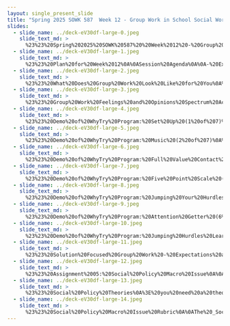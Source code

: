```yaml
---
layout: single_present_slide
title: "Spring 2025 SOWK 587  Week 12 - Group Work in School Social Work"
slides:
  - slide_name: ../deck-eV30df-large-0.jpeg
    slide_text_md: >
      %23%23%20Spring%202025%20SOWK%20587%20%20Week%2012%20-%20Group%20Work%20in%20School%20Social%20Work%0A%0Atitle:%20Spring%202025%20SOWK%20587%20%20Week%2012%20-%20Group%20Work%20in%20School%20Social%20Work%0Adate:%202025-04-11%2011:54:20%0Alocation:%20Heritage%20University%0Atags:%0A%20%20-%20Heritage%20University%0A%20%20-%20MSW%20Program%0A%20%20-%20SOWK%20587%0Apresentation_video:%20%3E%0A%20%20%22%22%0Adescription:%20%3E%0A%0ADeveloping%20a%20strong%20understanding%20of%20appropriate%20resources%20in%20a%20school%20setting%20is%20vital%20for%20school-based%20social%20workers.%20The%20forums%20for%20week%2012%20are%20related%20to%20discussing%20some%20of%20the%20district/school-wide%20resources%20and%20the%20intentionality%20and%20critical%20thinking%20required%20for%20addressing%20school-related%20problems.%20This%20week's%20reading%20in%20Jarolmen%20%26%20Bautista-Thomas%20(2023)%20addresses%20group%20work%20in%20schools.%20There%20are%20forums%20for%20students%20to%20reflect%20on%20this%20content.%20This%20week%20is%20also%20synchronous%20with%20class%20on%2004/12/25.%20During%20class,%20we%20will%20work%20further%20with%20groups%20to%20understand%20what%20they%20look%20like%20and%20examples%20of%20group%20interventions%20that%20can%20be%20used%20in%20a%20school-based%20setting.%20%0A%0AThe%20agenda%20for%20our%20class%20session%20is%20as%20follows:%0A%0A-%20Experiences%20in%20group%20work%0A-%20Demo%20of%20WhyTry%20group%0A-%20Solution-focused%20group%20work%0A-%20Policy%20paper%0A%0AThe%20learning%20objectives%20for%20this%20week%20include:%0A%0A-%20Identify%20examples%20of%20group%20work%20done%20in%20a%20school%20setting%0A-%20Reflect%20on%20facilitation%20skills%0A-%20Explore%20and%20reflect%20on%20the%20selection,%20development,%20and%20facilitation%20of%20group%20interventions%20in%20school%20settings%0A-%20Be%20able%20to%20engage%20in%20solution-focused%20group%20work%0A-%20Identify%20and%20describe%20system-wide%20resources%20such%20as%20RTI,%20MTSS,%20and%20PBIS%20used%20to%20support%20students%20in%20schools%0A-%20Demonstrate%20critical%20thinking%20and%20problem-solving%20skills%20in%20identifying%20gaps%20and%20needs%20in%20school%20resources.%0A%0A
  - slide_name: ../deck-eV30df-large-1.jpeg
    slide_text_md: >
      %23%23%20Plan%20for%20Week%2012%0A%0ASession%20Agenda%0A%0A-%20Experiences%20in%20group%20work%0A-%20Demo%20of%20WhyTry%20group%0A-%20Solution-focused%20group%20work%0A-%20Policy%20paper%0A%0ASession%20Learning%20Objectives%0A%0A-%20Identify%20examples%20of%20group%20work%20done%20in%20a%20school%20setting%0A-%20Reflect%20on%20facilitation%20skills%0A-%20Explore%20and%20reflect%20on%20the%20selection,%20development,%20and%20facilitation%20of%20group%20interventions%20in%20school%20settings%0A-%20Be%20able%20to%20engage%20in%20solution-focused%20group%20work%0A%0A
  - slide_name: ../deck-eV30df-large-2.jpeg
    slide_text_md: >
      %23%23%20What%20Does%20Group%20Work%20Look%20Like%20for%20You%0A%3E%20I%20want%20to%20start%20off%20our%20session%20today%20looking%20at%20your%20experiences%20in%20doing%20group%20work%20at%20a%20school%20setting.%0A%0A%5BSmall%20Group%20Activity%5D%20school%20based%20group%20work%20sharing%0A-%20groups%20of%204%20to%206%0A-%20designate%20a%20note%20taker%0A-%20share%20about%20group%20work%20at%20your%20place%20in%20your%20group%0A-%20summarize%20your%20discussion%20for%20the%20class%0A%0A
  - slide_name: ../deck-eV30df-large-3.jpeg
    slide_text_md: >
      %23%23%20Group%20Work%20Feelings%20and%20Opinions%20Spectrum%20Activity%0A%0A%5BWhole%20Group%20Activity%5D%20Group%20Work%20Feelings%20and%20Opinions%20Spectrum%0A%3E%20I'm%20going%20to%20read%20off%20some%20opinions%20and%20feelings%20that%20you%20might%20have%20about%20doing%20group%20work%20everybody%20will%20need%20to%20stand%20in%20the%20back%20of%20the%20classroom%20and%20we%20will%20go%20from%20one%20side%20to%20the%20other.%0A%0A-%20Had%20opportunities%20to%20participate%20in%20groups%0A-%20Had%20opportunities%20to%20facilitate%20groups%0A-%20Enjoy%20group%20work%0A-%20Feel%20skilled%20facilitating%20groups%0A-%20Task%20versus%20therapeutic%0A%0A
  - slide_name: ../deck-eV30df-large-4.jpeg
    slide_text_md: >
      %23%23%20Demo%20of%20WhyTry%20Program:%20Set%20Up%20(1%20of%207)%0A%3E%20In%20our%20discussion%20about%20doing%20group%20work%20in%20a%20school%20setting%20I%20wanted%20to%20provide%20a%20demonstration%20of%20a%20group.%20The%20why%20try%20curriculum%20fits%20well%20either%20as%20a%20SEL%20group%20or%20in%20many%20ways%20it's%20CBT%20focused.%20The%20session%20we%20are%20going%20to%20do%20today%20is%20from%20their%20content%20called%20jumping%20hurdles.%0A%0ADiscuss%20what%20we%20will%20be%20doing%0A%0A-%20Flexible%20lesson%20plan%0A-%20My%20additional%20content%20from%20Bridges%20Program%0A-%20Group%20size/space%20not%20optimal%20for%20this.%0A-%20Playing%20a%20song,%20would%20%0A%0A
  - slide_name: ../deck-eV30df-large-5.jpeg
    slide_text_md: >
      %23%23%20Demo%20of%20WhyTry%20Program:%20Music%20(2%20of%207)%0A%0A%5BThe%20Hours%20-%20Ali%20In%20The%20Jungle%5D(https://youtu.be/AxNX5M_XSeA)%0A%0A
  - slide_name: ../deck-eV30df-large-6.jpeg
    slide_text_md: >
      %23%23%20Demo%20of%20WhyTry%20Program:%20Full%20Value%20Contact%20(3%20of%207)%0A%0A-%20We%20are%20a%20group%20with%20group%20and%20individual%20goals%0A-%20We%20practice%20safety%20first,%20emotional%20and%20physical%0A-%20Use%20kind%20words%20and%20actions,%20no%20discounting%0A-%20Give%20and%20receive%20honest%20feed%0A-%20Hold%20no%20grudges,%20let%20it%20go%0A%0A%3Cdiv%20style%3D%22text-align:%20center%22%20markdown%3D%221%22%3E%0AReference%0A%3C/div%3E%0A%3Cdiv%20style%3D%22margin:%200%200%200%202em;%20text-indent:%20-2em;%22%20markdown%3D%221%22%3E%0A%0ASchoel,%20J.,%20Prouty,%20D.,%20%26%20Radcliffe,%20P.%20(1988).%20Islands%20of%20healing:%20A%20guide%20to%20adventure%20based%20counseling.%20Project%20Adventure.%20%0A%0A%3C/div%3E%0A%0A
  - slide_name: ../deck-eV30df-large-7.jpeg
    slide_text_md: >
      %23%23%20Demo%20of%20WhyTry%20Program:%20Five%20Point%20Scale%20(4%20of%207)%0A%0A5%20%3D%20I%20feel%20fantastic%0A4%20%3D%20I%20feel%20well%0A3%20%3D%20I%20am%20ok,%20but%20I%20feel%20a%20little%20off%0A2%20%3D%20I'm%20not%20well,%20I%20just%20need%20time%0A1%20%3D%20Angry,%20leave%20me%20alone,%20check%20in%20with%20me%20later%0A%0A%0A
  - slide_name: ../deck-eV30df-large-8.jpeg
    slide_text_md: >
      %23%23%20Demo%20of%20WhyTry%20Program:%20Jumping%20Your%20Hurdles%20Visual%20Allegory%20(5%20of%207)%0A%3E%20just%20a%20reminder%20that%20this%20is%20our%20visual%20allegory%20that%20we've%20been%20working%20through%20as%20we're%20talking%20about%20jumping%20hurdles.%20We're%20not%20gonna%20really%20talk%20about%20it%20today,%20but%20it%20is%20really%20all%20about%20identifying%20our%20problems%20creating%20options%20getting%20help%20taking%20action%20believing%20in%20change%20and%20jump,%20jumping%20back%20up%20when%20we%20fail.%0A%0A
  - slide_name: ../deck-eV30df-large-9.jpeg
    slide_text_md: >
      %23%23%20Demo%20of%20WhyTry%20Program:%20Attention%20Getter%20(6%20of%207)%0A%3E%20to%20get%20us%20into%20the%20mindset%20of%20thinking%20about%20how%20we%20might%20sometimes%20fail%20and%20the%20need%20to%20continue%20on%20when%20we%20do%20I%20have%20a%20short%20video%20that%20shares%20some%20famous%20failures%20for%20you%20guys:%0A%0A**Famous%20Failures%20%E2%80%93%20Barr%20Brothers**%20%20%0A%5Bwatch%20video%5D(https://www.youtube.com/watch%3Fv%3DzLYECIjmnQs%26list%3DPLkVXVD923PmFCAA4Zk-wPCpNl5vhjh_LR%26index%3D4)%20%20%0AExamples%20of%20famous%20figures%20who%20had%20to%20overcome%20obstacles%20to%20achieve%20their%20successes%20%0A%0ADebrief%0A-%20did%20you%20already%20know%20any%20of%20these%20stories%3F%0A-%20were%20there%20any%20of%20these%20famous%20people%20that%20you%20didn't%20know%3F%0A-%20what%20do%20you%20think%20made%20them%20still%20successful%20even%20after%20these%20failures%3F%0A%0A%0A
  - slide_name: ../deck-eV30df-large-10.jpeg
    slide_text_md: >
      %23%23%20Demo%20of%20WhyTry%20Program:%20Jumping%20Hurdles%20Learning%20Activity:%20Pyramid%20of%20Cups%20(7%20of%207)%0A%0A**Introduction**%0A%0AIn%20life,%20we%20encounter%20problems%20%E2%80%93%20or%20hurdles%20%E2%80%93%20on%20a%20daily%20basis.%20The%20key%20to%20success%20in%20solving%20these%20problems%20is%20to%20utilize%20the%20resources%20and%20support%20around%20us,%20and%20to%20consistently%20engage%20in%20positive%20self-talk.%20This%20activity%20helps%20reinforce%20this%20principle.%0A%0A**Details**%0A%0A-%20**Activity%20Type:**%20Teamwork/group%0A-%20**Grades:**%204%E2%80%9312%0A-%20**Group%20Size:**%204%E2%80%936%20per%20team%0A-%20**Time:**%2015%E2%80%9320%20minutes%0A-%20**Space:**%20Moderate%20space%0A-%20**Materials:**%0A%20%20-%2010%20plastic%20or%20foam%20cups%20per%20team%0A%20%20-%20One%20piece%20of%203%E2%80%934%20foot-long%20string%20per%20team%20member%0A%20%20-%201%20rubber%20band%20per%20team%0A%0A**Activity%20Instructions**%0A1.%20Give%20each%20team%20their%20mate%0A2.%20rials,%20placing%20some%20cups%20upside%20down,%20on%20their%20side,%20and%20right%20side%20up.%20Use%20the%20same%20combination%20for%20each%20team.%0A2.%20The%20only%20thing%20that%20can%20touch%20the%20cups%20is%20the%20rubber%20band%E2%80%94cups%20cannot%20be%20handled%20directly%20with%20hands.%0A3.%20Strings%20cannot%20be%20tied%20around%20the%20cups,%20only%20attached%20to%20the%20rubber%20band.%0A4.%20Each%20participant%20must%20hold%20the%20free%20end%20of%20one%20string.%0A5.%20When%20five%20cups%20are%20stacked,%20the%20group%20must%20finish%20the%20activity%20in%20silence.%0A6.%20If%20talking%20occurs,%20add%2030%20seconds%20for%20each%20incident.%0A%0AThe%20first%20team%20to%20stack%20all%20its%20cups%20into%20a%20pyramid%20wins.%0A%0A**Processing%20the%20Experience**%0A%0A-%20What%20strategies%20did%20you%20use%20to%20pick%20up%20the%20cup%3F%0A-%20What%20worked%20and%20what%20didn't%3F%20Why%3F%0A-%20What%20was%20your%20most%20difficult%20setback%3F%20How%20did%20you%20deal%20with%20it%3F%0A-%20What%20motivated%20you%20to%20finish%20this%20activity%3F%0A-%20How%20did%20teamwork%20come%20into%20play%3F%0A-%20Could%20you%20have%20done%20this%20activity%20alone%3F%20Why%20or%20why%20not%3F%0A-%20How%20can%20teamwork%20help%20us%20in%20jumping%20our%20hurdles%20%E2%80%93%20or%20solving%20problems%20%E2%80%93%20in%20life%3F%0A-%20What%20kind%20of%20hurdles%20or%20problems%20do%20we%20face%20on%20a%20daily%20basis%3F%0A-%20What%20are%20some%20of%20the%20resources%20we%20can%20utilize%20to%20overcome%20them%3F%0A%0A%5BWhole%20Group%20Activity%5D%20Debrief%20how%20the%20group%20went%0A%0A
  - slide_name: ../deck-eV30df-large-11.jpeg
    slide_text_md: >
      %23%23%20Solution%20Focused%20Group%20Work%20-%20Expectations%20and%20Steps%0A%0A**Positive%20Behaviors%20for%20the%20Facilitator/Conductor%20in%20Solution-Focused%20Group%20Work**%0A%0A-%20**Use%20Positive%20and%20Imaginative%20Language**%0A%20%20-%20Keep%20the%20group%20language%20creative,%20positive,%20and%20strength-based.%0A%20%20-%20Reframe%20negative%20statements%20gently,%20ask%20clarifying%20questions%20that%20steer%20discussion%20toward%20solutions,%20and%20avoid%20pathologizing%20language.%0A-%20**Focus%20Explanations%20on%20Action,%20Not%20Accuracy**%0A%20%20-%20Allow%20explanations%20if%20they%20help%20the%20client%20move%20forward,%20but%20don't%20dwell%20on%20whether%20explanations%20are%20%22correct.%22%0A%20%20-%20Link%20any%20explanation%20directly%20to%20potential%20action%20steps%20(e.g.,%20*%22Suppose%20that's%20the%20cause%20%E2%80%94%20what%20would%20you%20do%20next%3F%22*).%0A-%20**Challenge%20Problem%20Linkages**%0A%20%20-%20Treat%20each%20problem%20independently%20instead%20of%20assuming%20cause-and-effect%20relationships.%0A%20%20-%20Encourage%20exploring%20what%20happens%20when%20presumed%20links%20between%20problems%20are%20reversed%20%E2%80%94%20but%20always%20respect%20the%20client's%20perspective.%0A-%20**Reframe%20Problems%20as%20Opportunities%20or%20Resources**%0A%20%20-%20Help%20clients%20view%20hardships%20as%20strengths,%20lessons,%20or%20survivable%20events.%0A%20%20-%20Ask%20reframing%20questions%20like,%20*%22How%20has%20this%20challenge%20made%20you%20stronger%3F%22*%20or%20*%22What%20did%20you%20learn%20from%20this%20experience%3F%22*.%0A%0A**Six%20Steps%20of%20the%20Solution-Focused%20Group%20Process**%0A%0A1.%20**Introduction%20%E2%80%93%20Outline%20of%20the%20Problem**:%20The%20client%20outlines%20their%20problem,%20sharing%20as%20much%20or%20as%20little%20as%20they%20choose.%0A2.%20**Clarification%20%E2%80%93%20Participants%20Get%20Things%20Clear**:%20Group%20members%20ask%20clarifying%20questions%20to%20fully%20understand%20the%20problem,%20focusing%20on%20gaining%20clarity%20without%20digging%20into%20pathology.%0A3.%20**Acknowledgement%20%E2%80%93%20Acceptance,%20Pacing,%20and%20Positive%20Feedback**:%20Group%20members%20empathize%20with%20the%20client's%20experience,%20acknowledge%20their%20efforts,%20and%20highlight%20strengths%20and%20resources,%20creating%20a%20foundation%20for%20building%20solutions.%0A4.%20**The%20Miracle%20Scenario%20%E2%80%93%20Positive%20Visions%20of%20the%20Future**:%20The%20client%20and%20group%20envision%20a%20future%20where%20the%20problem%20is%20resolved,%20fostering%20hope%20and%20helping%20the%20client%20articulate%20desired%20changes.%0A5.%20**Building%20on%20Progress%20and%20Sharing%20Credit**:%20Progress,%20even%20small,%20is%20identified%20and%20celebrated;%20clients%20recognize%20what%20has%20helped%20and%20share%20credit%20with%20those%20who%20contributed%20to%20their%20success.%0A6.%20**Closure%20%E2%80%93%20Next%20Steps%20for%20the%20Client**:%20The%20session%20ends%20by%20asking%20the%20client%20what%20was%20most%20helpful%20and%20encouraging%20them%20to%20identify%20small,%20specific%20next%20steps%20to%20continue%20their%20progress.%0A%0A%0A%5BSmall%20Group%20Activity%5D%20Implement%20Group%20Practice%0A%3E%20one%20of%20the%20things%20that%20is%20interesting%20about%20Banks%20is%20discussion%20of%20solution.%20Focus%20group%20work%20is%20that%20he%20talks%20about%20it%20being%20used%20in%20make%20settings%20with%20clients%20clinicians%20or%20just%20clinicians.%20I%20want%20you%20guys%20to%20come%20and%20practice%20facilitating%20a%20group%20like%20this.%20The%20problem%20being%20addressed%20doesn't%20need%20to%20be%20overly%20personal%20but%20something%20that%20could%20use%20some%20problem-solving%20pick%20a%20facilitator%20and%20work%20in%20groups%20of%206%20to%208.%0A%0A%0A%3Cdiv%20style%3D%22text-align:%20center%22%20markdown%3D%221%22%3E%0AReference%0A%3C/div%3E%0A%3Cdiv%20style%3D%22margin:%200%200%200%202em;%20text-indent:%20-2em;%22%20markdown%3D%221%22%3E%0A%0ABanks,%20R.%20(2005).%20Solution-focused%20group%20therapy.%20_Journal%20of%20Family%20Psychotherapy,%2016_(1-2),%2016-21.%20%3Chttps://doi.org/10.1300/j085v16n01_05%3E%0A%0A%3C/div%3E%0A%0A
  - slide_name: ../deck-eV30df-large-12.jpeg
    slide_text_md: >
      %23%23%20Assignment%2005:%20Social%20Policy%20Macro%20Issue%0A%0A**Meta**:%20%20__Points__%2080%20pts%20(16%25%20of%20final%20grade);%20__Deadline__%20Monday%2004/21/25%20at%2008:00%20AM;%20__Completion__%20via%20an%20upload%20to%20MyHeritage%20Assignments;%20_Locations_%20%5BAssignment%20Submission%5D(https://myheritage.heritage.edu/ICS/Academics/SOWK/SOWK_587/2425_SP-SOWK_587-0/Assignments.jnz%3Fportlet%3DCoursework%26screen%3DAssignmentDetailView%26screenType%3Dchange%26id%3D668bd3ac-6bfb-410f-93a9-f4c7ed7b9b89)%20and%20%5BAssignment%20Description%20and%20Rubric%5D(https://myheritage.heritage.edu/ICS/Portlets/ICS/Handoutportlet/viewhandler.ashx%3Fhandout_id%3D9067a763-894c-4d82-9342-43a9f3ac229f);%0A%0A**Purpose**:%20Students%20will%20apply%20their%20understanding%20of%20social%20welfare%20policy%20to%20a%20school-related%20problem%20researched%20for%20their%20fact%20sheet.%20They%20will%20create%20a%20policy%20brief%20aimed%20at%20governmental%20decision-makers%20that%20presents%20the%20issue,%20analyzes%20its%20relationship%20to%20school%20culture,%20and%20recommends%20evidence-informed,%20anti-racist,%20and%20anti-oppressive%20policy%20solutions%20grounded%20in%20cultural%20humility.%0A%0A**Task**:%20The%20Social%20Policy%20Macro%20Issue%20Assignment%20extends%20the%20school-related%20problem%20fact%20sheet.%20Students%20will%20work%20individually%20to%20develop%20a%20policy%20brief%20related%20to%20the%20topic%20you%20researched%20for%20the%20fact%20sheet.%20The%20problem%20description%20will%20include%20an%20analysis%20of%20school%20culture.%20Your%20audience%20for%20the%20social%20policy%20macro%20issue%20will%20be%20governmental%20decision-makers.%20The%20evaluation%20of%20this%20paper%20includes%20an%20evaluation%20of%20practice%20behaviors%20related%20to%20Competency%205%20of%20the%20CSWE%20EPAS.%20Students%20will%20examine%20social%20welfare%20policies%20at%20the%20appropriate%20levels%20and%20provide%20recommendations%20for%20policy%20changes,%20and%20content%20related%20to%20anti-racist%20and%20anti-oppressive%20practices.%20The%20paper%20will%20include%20a%20description%20of%20the%20intersectionality%20related%20to%20the%20chosen%20problem%20area%20and%20the%20population,%20as%20well%20as%20targeted%20interventions%20at%20least%20two%20levels.%20Discussion%20of%20how%20change%20will%20be%20implemented%20and%20the%20collaboration%20needed%20is%20to%20be%20included.%20The%20application%20and%20impact%20of%20cultural%20humility%20will%20be%20discussed.%0A%0AThe%20policy%20brief%20should%20include%20at%20least%20the%20following:%0A%0A-%20**Title%20Page**:%20Include%20a%20title%20page%20following%20APA%207%20formatting.%0A-%20**Problem%20Description**:%20Clearly%20describe%20your%20school-related%20problem%20and%20explain%20its%20impact%20on%20students%20and%20school%20systems.%20Support%20your%20analysis%20with%20credible%20sources.%20Explore%20how%20intersectionality%20affects%20students%20and/or%20staff,%20and%20examine%20how%20school%20culture%20influences%20or%20sustains%20the%20problem.%20%0A-%20**Policy%20Analysis**:%20Examine%20the%20current%20policies%20related%20to%20your%20school-related%20problem%20at%20local,%20state,%20tribal,%20and/or%20federal%20levels.%20Summarize%20at%20least%20one%20of%20these%20policies%20and%20assess%20the%20impact%20on%20school%20systems%20and%20students.%20Include%20an%20analysis%20of%20how%20these%20policies%20address%20or%20fall%20short%20of%20meeting%20the%20needs%20of%20diverse%20client%20populations.%20Make%20connections%20to%20a%20theory%20applicable%20to%20social%20policy.%0A-%20**Recommendations%20for%20Policy%20Change**:%20Identify%20how%20change%20can%20be%20implemented%20across%20at%20least%20two%20system%20levels%20(micro,%20mezzo,%20macro).%20Describe%20the%20types%20of%20collaboration%20needed,%20such%20as%20partnerships%20with%20policymakers,%20schools,%20or%20community%20organizations.%0A-%20**Change%20Strategy%20and%20Collaboration**:%20Propose%20specific,%20actionable%20policy%20changes%20grounded%20in%20your%20analysis.%20Ensure%20your%20recommendations%20are%20rooted%20in%20anti-racist%20and%20anti-oppressive%20frameworks.%20Explain%20how%20cultural%20humility%20informs%20your%20understanding%20of%20the%20issue%20and%20shapes%20your%20policy%20recommendations.%0A-%20**Reference%20List**:%20All%20sources%20should%20be%20cited%20appropriately%20in%20APA%20style%20throughout.%20A%20reference%20list%20using%20APA%20formatting%20should%20be%20included.%0A%0A**Success**:%20%20The%20_Social%20Policy%20Macro%20Issue%20Rubric_%20assesses%20students%20for%20this%20assignment.%20Following%20the%20assignment%20guidelines,%20students%20will%20submit%20a%20well-written%20policy%20brief.%20The%20brief%20will%20define%20a%20school-related%20problem,%20analyze%20the%20role%20of%20school%20culture,%20and%20critically%20examine%20relevant%20social%20policies.%20Students%20will%20apply%20social%20policy%20theory%20in%20relation%20to%20diverse%20client%20populations,%20propose%20evidence-based%20policy%20recommendations%20rooted%20in%20anti-oppressive%20frameworks,%20and%20identify%20realistic%20change%20strategies%20involving%20key%20collaborators.%20The%20document%20should%20be%20organized%20clearly,%20use%20a%20professional%20tone,%20and%20follow%20APA%20formatting%20guidelines.%0A%0A
  - slide_name: ../deck-eV30df-large-13.jpeg
    slide_text_md: >
      %23%23%20Social%20Policy%20Theories%0A%3E%20you%20need%20a%20theory%20or%20framework%20that%20could%20be%20connected%20to%20policy.%0A%0AThe%20following%20are%20some%20examples:%0A-%20Critical%20Race%20Theory%20(CRT)%0A-%20Critical%20Theory%0A-%20Feminist%20Theory%0A-%20Systems%20Theory%0A-%20Social%20constructionism%20%0A%0AIn%20your%20paper,%20you%20will%20want%20to%20connect%20your%20analysis%20of%20the%20policy%20(e.g.,%20law)%20to%20a%20theory%20that%20can%20be%20applied%20to%20a%20social%20policy.%20Consider%20finding%20a%20source%20about%20a%20theory,%20explaining%20some%20of%20the%20aspects%20of%20the%20theory,%20and%20talking%20about%20how%20they%20relate%20to%20the%20policy%20you%20are%20discussing.%20The%20following%20are%20some%20examples%20of%20theories%20you%20might%20explore%20%0A%0A
  - slide_name: ../deck-eV30df-large-14.jpeg
    slide_text_md: >
      %23%23%20Social%20Policy%20Macro%20Issue%20Rubric%0A%0AThe%20_Social%20Policy%20Macro%20Issue%20Rubric_%20is%20used%20for%20the%20assignment%20of%20the%20same%20name.%20It%20evaluates%20students%20by%20requiring%20a%20policy%20brief%20defining%20a%20school-related%20problem%20and%20analyzing%20its%20relationship%20to%20school%20culture.%20It%20evaluates%20students'%20adherence%20to%20Heritage%20University's%20specialized%20practice%20behaviors%20for%20competency%20five.%20Students%20must%20examine%20relevant%20social%20welfare%20policies%20at%20the%20local,%20state,%20tribal,%20and/or%20federal%20levels,%20apply%20social%20policy%20theory%20in%20the%20context%20of%20diverse%20client%20populations,%20and%20provide%20evidence-based%20recommendations%20for%20policy%20change%20grounded%20in%20anti-oppressive%20frameworks.%20The%20final%20product%20should%20be%20professional%20and%20action-oriented,%20offering%20realistic%20implementation%20strategies%20across%20multiple%20system%20levels%20and%20identifying%20key%20collaborators.%20Students%20must%20demonstrate%20scholarly%20integration%20through%20appropriate%20evidence,%20maintain%20a%20clear%20and%20logical%20organization,%20adhere%20to%20APA%20formatting%20standards,%20and%20follow%20all%20assignment%20requirements.%0A%0A%0A**Competency%205:%20Engage%20in%20Policy%20Practice**%20%20%0Aa.%20Examine%20social%20welfare%20policies%20at%20local,%20state,%20tribal,%20and%20federal%20levels%20to%20summarize%20best%20practice%20recommendations.%20%20%0Ab.%20Assess%20social%20policy%20theory%20in%20the%20context%20of%20practice%20with%20diverse%20client%20populations%20and%20prepare%20recommendations%20for%20policy%20change.%20%0A%0A%7CDescription%20%7C%20Initial%20%7C%20Emerging%20%7C%20Developed%20%7C%20Highly%20Developed%20%7C%0A%7C---%7C---%7C---%7C---%7C---%7C%0A%7C%20Policy%20Examination%20and%20Best%20Practice%20Recommendations%20%7C%20There%20is%20no%20discussion%20of%20specific%20policies%20or%20recommendations%20for%20policy%20change.%20%7C%20A%20policy%20is%20summarized,%20and%20recommendations%20are%20included,%20but%20they%20do%20not%20provide%20meaningful%20connections%20to%20diverse%20populations,%20best%20practices,%20and%20anti-oppressive%20considerations.%20%7C%20A%20policy%20is%20summarized,%20and%20recommendations%20are%20included,%20but%20it%20only%20includes%20connections%20to%20diverse%20populations,%20best%20practices,%20or%20anti-oppressive%20considerations,%20not%20all%20three.%20%7C%20Provides%20a%20clear%20and%20accurate%20review%20of%20a%20relevant%20social%20policy%20demonstrating%20a%20strong%20understanding%20of%20its%20impact%20on%20diverse%20populations;%20offers%20specific,%20evidence-based,%20and%20actionable%20policy%20recommendations%20rooted%20in%20best%20practices%20and%20anti-oppressive%20considerations.%20%7C%0A%7C%20Policy%20Theory%20Assessment%20%7C%20There%20is%20no%20social%20policy%20theory%20discussed.%20%7C%20Mentions%20a%20social%20policy%20theory%20but%20provides%20minimal%20explanation%20or%20unclear%20connection%20to%20the%20issue%20or%20diverse%20client%20populations.%20%7C%20Applies%20a%20relevant%20social%20policy%20theory%20to%20analyze%20the%20issue,%20showing%20some%20understanding%20of%20its%20relevance%20to%20diverse%20client%20populations,%20though%20analysis%20may%20lack%20depth%20or%20full%20integration.%20%7C%20Thoughtfully%20applies%20relevant%20social%20policy%20theory%20to%20analyze%20the%20issue,%20demonstrating%20deep%20understanding%20of%20how%20the%20theory%20relates%20to%20the%20experiences%20and%20needs%20of%20diverse%20client%20populations.%20%7C%0A%0A**General%20Assignment%20Expectations**%0A%0A%7CDescription%20%7C%20Initial%20%7C%20Emerging%20%7C%20Developed%20%7C%20Highly%20Developed%20%7C%0A%7C---%7C---%7C---%7C---%7C---%7C%0A%7C%20Problem%20Description%20and%20School%20Culture%20Analysis%20%7C%20The%20problem%20is%20unclear%20or%20minimally%20described;%20little%20or%20no%20discussion%20of%20school%20culture%E2%80%99s%20role.%20%7C%20The%20problem%20is%20described%20but%20lacks%20clarity,%20detail,%20or%20connection%20to%20school%20culture;%20analysis%20of%20school%20culture%20is%20superficial.%20%7C%20The%20problem%20is%20clearly%20described%20with%20some%20supporting%20details;%20school%20culture%20is%20discussed%20with%20basic%20analysis%20of%20its%20influence%20on%20the%20problem.%20%7C%20The%20problem%20is%20clearly%20and%20comprehensively%20described,%20supported%20with%20evidence;%20provides%20a%20meaningful%20and%20insightful%20analysis%20of%20how%20school%20culture%20influences%20or%20sustains%20the%20issue.%20%7C%0A%7C%20Intersectionality%20and%20Population%20Focus%20%7C%20Intersectionality%20is%20not%20addressed%20or%20is%20mentioned%20without%20connection%20to%20the%20problem%20or%20population.%20%7C%20Intersectionality%20is%20mentioned%20but%20the%20connection%20to%20the%20problem%20or%20affected%20population%20is%20vague,%20unclear,%20or%20superficial.%20%7C%20Intersectionality%20concepts%20are%20applied%20with%20some%20clarity,%20showing%20how%20multiple%20identities%20relate%20to%20the%20problem%20and%20population,%20though%20analysis%20may%20be%20somewhat%20general.%20%7C%20Strongly%20integrates%20intersectionality%20concepts%20to%20offer%20a%20nuanced%20analysis%20of%20how%20overlapping%20identities%20influence%20experiences%20related%20to%20the%20problem%20and%20population;%20analysis%20demonstrates%20depth%20and%20insight.%20%7C%0A%7C%20Change%20Strategy%20and%20Collaboration%20%7C%20No%20plan%20for%20implementation%20is%20provided,%20or%20the%20plan%20is%20unrealistic;%20key%20partners%20are%20not%20identified%20or%20discussed.%20%7C%20A%20basic%20plan%20for%20change%20is%20presented,%20but%20it%20lacks%20detail,%20feasibility,%20or%20clear%20identification%20of%20key%20partners.%20%7C%20A%20realistic%20plan%20for%20change%20is%20described%20with%20some%20details;%20key%20partners%20are%20identified,%20though%20the%20explanation%20of%20their%20roles%20may%20be%20general%20or%20limited.%20%7C%20Presents%20a%20clear,%20realistic,%20and%20well-supported%20plan%20for%20implementing%20policy%20change%20across%20multiple%20levels;%20thoughtfully%20identifies%20and%20explains%20the%20roles%20of%20key%20partners%20needed%20for%20successful%20collaboration.%20%7C%0A%7C%20Organization,%20Clarity,%20and%20APA%20Formatting%20%7C%20The%20brief%20lacks%20clear%20organization;%20tone%20is%20informal%20or%20inappropriate%20for%20a%20policy%20audience;%20citations%20and%20references%20are%20missing.%20%7C%20Some%20organization%20is%20evident%20but%20ideas%20may%20be%20disjointed;%20tone%20is%20uneven%20or%20somewhat%20unprofessional;%20several%20APA%20citation%20errors%20are%20present.%20%7C%20The%20brief%20is%20generally%20well-organized%20with%20a%20mostly%20professional%20tone;%20minor%20APA%20formatting%20errors%20are%20present%20but%20do%20not%20detract%20significantly%20from%20clarity.%20%7C%20The%20brief%20is%20clearly%20and%20logically%20organized%20with%20a%20consistently%20professional,%20action-oriented%20tone;%20APA%20citations%20and%20references%20are%20accurate%20and%20properly%20formatted%20throughout.%20%7C%0A%7C%20Following%20assignment%20requirements%20%7C%20Does%20not%20follow%20the%20assignment%20description.%20%7C%20Somewhat%20follows%20the%20assignment%20description,%20but%20significant%20errors%20exist.%20%7C%20Follows%20the%20assignment%20description%20and%20requirements%20but%20has%20minor%20errors.%20%7C%20Closely%20follows%20the%20assignment%20description%20and%20requirements.%20%7C%0A
---
```

